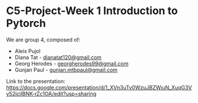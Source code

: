 # C5-Project-Week 1 Introduction to Pytorch

We are group 4, composed of:
- Aleix Pujol
- Diana Tat - dianatat120@gmail.com
- Georg Herodes - georgherodes99@gmail.com
- Gunjan Paul - gunjan.mtbpaul@gmail.com


Link to the presentation: 
https://docs.google.com/presentation/d/1_XVn3uTv0WzuJBZWiuN_XuqG3Vy52icjIBNK-rZc1OA/edit?usp=sharing



